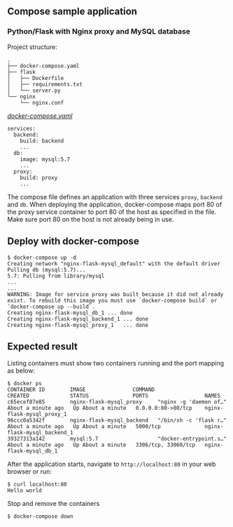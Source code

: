 ## Compose sample application
### Python/Flask with Nginx proxy and MySQL database

Project structure:
```
.
├── docker-compose.yaml
├── flask
│   ├── Dockerfile
│   ├── requirements.txt
│   └── server.py
└── nginx
    └── nginx.conf

```

[_docker-compose.yaml_](docker-compose.yaml)
```
services:
  backend:
    build: backend
    ...
  db:
    image: mysql:5.7
    ...
  proxy:
    build: proxy
    ...
```
The compose file defines an application with three services `proxy`, `backend` and `db`.
When deploying the application, docker-compose maps port 80 of the proxy service container to port 80 of the host as specified in the file.
Make sure port 80 on the host is not already being in use.

## Deploy with docker-compose

```
$ docker-compose up -d
Creating network "nginx-flask-mysql_default" with the default driver
Pulling db (mysql:5.7)...
5.7: Pulling from library/mysql
...
...
WARNING: Image for service proxy was built because it did not already exist. To rebuild this image you must use `docker-compose build` or `docker-compose up --build`.
Creating nginx-flask-mysql_db_1 ... done
Creating nginx-flask-mysql_backend_1 ... done
Creating nginx-flask-mysql_proxy_1   ... done
```

## Expected result

Listing containers must show two containers running and the port mapping as below:
```
$ docker ps
CONTAINER ID        IMAGE               COMMAND                  CREATED             STATUS              PORTS                  NAMES
c65ecef87e85        nginx-flask-mysql_proxy     "nginx -g 'daemon of…"   About a minute ago   Up About a minute   0.0.0.0:80->80/tcp    nginx-flask-mysql_proxy_1
96ccc0a5342f        nginx-flask-mysql_backend   "/bin/sh -c 'flask r…"   About a minute ago   Up About a minute   5000/tcp              nginx-flask-mysql_backend_1
39327313a142        mysql:5.7                   "docker-entrypoint.s…"   About a minute ago   Up About a minute   3306/tcp, 33060/tcp   nginx-flask-mysql_db_1
```

After the application starts, navigate to `http://localhost:80` in your web browser or run:
```
$ curl localhost:80
Hello world
```

Stop and remove the containers
```
$ docker-compose down
```
